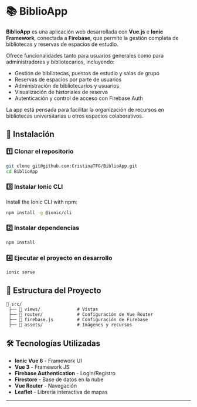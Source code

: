 # 📚 BiblioApp
**BiblioApp** es una aplicación web desarrollada con **Vue.js** e **Ionic Framework**, conectada a **Firebase**, que permite la gestión completa de bibliotecas y reservas de espacios de estudio.

Ofrece funcionalidades tanto para usuarios generales como para administradores y bibliotecarios, incluyendo:
- Gestión de bibliotecas, puestos de estudio y salas de grupo
- Reservas de espacios por parte de usuarios
- Administración de bibliotecarios y usuarios
- Visualización de historiales de reserva
- Autenticación y control de acceso con Firebase Auth

La app está pensada para facilitar la organización de recursos en bibliotecas universitarias u otros espacios colaborativos.

## 🚀 Instalación
### 1️⃣ Clonar el repositorio
```sh
git clone git@github.com:CristinaTFG/BiblioApp.git
cd BiblioApp
```

### 3️⃣ Instalar Ionic CLI
Install the Ionic CLI with npm:
```sh
npm install -g @ionic/cli
```

### 2️⃣ Instalar dependencias
```sh
npm install
```

### 4️⃣ Ejecutar el proyecto en desarrollo
```sh
ionic serve
```

## 📁 Estructura del Proyecto
```
📂 src/
 ├── 📂 views/              # Vistas  
 ├── 📂 router/             # Configuración de Vue Router
 ├── 📂 firebase.js         # Configuración de Firebase
 ├── 📂 assets/             # Imágenes y recursos
```

## 🛠️ Tecnologías Utilizadas
- **Ionic Vue 6** - Framework UI
- **Vue 3** - Framework JS
- **Firebase Authentication** - Login/Registro
- **Firestore** - Base de datos en la nube
- **Vue Router** - Navegación
- **Leaflet** - Libreria interactiva de mapas
  
---

